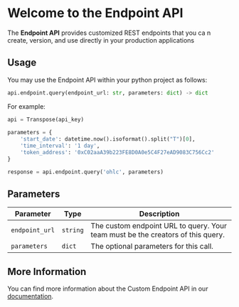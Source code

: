 # Welcome to the Endpoint API

The **Endpoint API** provides customized REST endpoints that you ca n create, version, and use directly in your production applications

## Usage

You may use the Endpoint API within your python project as follows:

```python
api.endpoint.query(endpoint_url: str, parameters: dict) -> dict
```

For example:

```python
api = Transpose(api_key)
        
parameters = {
    'start_date': datetime.now().isoformat().split("T")[0],
    'time_interval': '1 day',
    'token_address': '0xC02aaA39b223FE8D0A0e5C4F27eAD9083C756Cc2'
}

response = api.endpoint.query('ohlc', parameters)
```

## Parameters

| Parameter | Type | Description |
| - | - | - |
| `endpoint_url` | `string` | The custom endpoint URL to query. Your team must be the creators of this query. |
| `parameters` | `dict` | The optional parameters for this call. |

## More Information

You can find more information about the Custom Endpoint API in our [documentation](https://docs.transpose.io/custom-endpoints/overview/).
